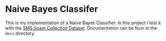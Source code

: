 # Naive Bayes Classifer

This is my implementation of a Naive Bayes Classifier.
In this project I test it with the [SMS Spam Collection Dataset](https://archive.ics.uci.edu/ml/datasets/SMS+Spam+Collection).
Documentation can be foun in the `docs` directory.